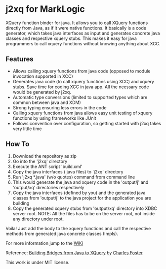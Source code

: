 j2xq for MarkLogic
==================

XQuery function binder for java. It allows you to call XQuery functions directly from Java, as if it were native functions.
It basically is a code generator, which takes java interfaces as input and generates concrete java classes and respective xquery stubs. This makes it easy for java programmers to call xquery functions without knowing anything about XCC. 

Features
--------
* Allows calling xquery functions from java code (opposed to module invocation supported in XCC)
* Generates java code (to call xquery functions using XCC) and xquery stubs. Save time for coding XCC in java app. All the neessary code would be generated by j2xq.
* Automatic type conversions (limited to supported types which are common between java and XDM)
* Strong typing ensuring less errors in the code
* Calling xquery functions from java allows easy unit testing of xquery functions by using frameworks like JUnit
* Follows convention over configuration, so getting started with j2xq takes very little time

How To
------

1. Download the repository as zip
2. Go into the 'j2xq' directory
3. Execute the ANT script 'build.xml'
4. Copy the java interfaces (.java files) to 'j2xq' directory
5. Run 'j2xq *.java' (w/o quotes) command from command line 
6. This would generate the java and xquery code in the 'output/j' and 'output/xq' directories respectively
7. Copy the java interfaces (defined by you) and the generated java classes from 'output/j' to the java project for the application you are building
8. Copy the generated xquery stubs from 'output/xq' directory into XDBC server root. NOTE: All the files has to be on the server root, not inside any directory under root.

Voila! Just add the body to the xquery functions and call the respective methods from generated java concrete classes (Impls).

For more information jump to the [WiKi](https://github.com/soumadri/j2xq/wiki)

Reference:
[Building Bridges from Java to XQuery](http://www.xmlprague.cz/2012/files/xmlprague-2012-proceedings.pdf#page=197) by [Charles Foster](http://www.cfoster.net/)

This work is under MIT license.